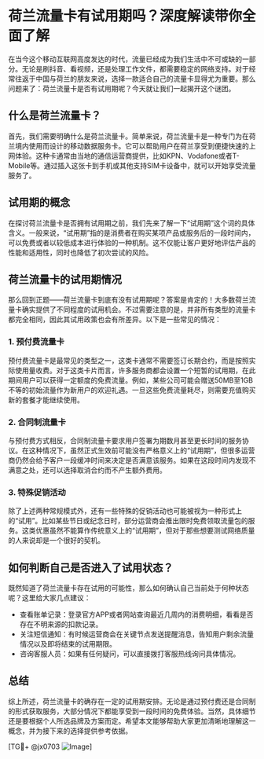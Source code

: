 # 荷兰流量卡有试用期吗？深度解读带你全面了解

在当今这个移动互联网高度发达的时代，流量已经成为我们生活中不可或缺的一部分。无论是刷抖音、看视频，还是处理工作文件，都需要稳定的网络支持。对于经常往返于中国与荷兰的朋友来说，选择一款适合自己的流量卡显得尤为重要。那么问题来了：荷兰流量卡是否有试用期呢？今天就让我们一起揭开这个谜团。

## 什么是荷兰流量卡？

首先，我们需要明确什么是荷兰流量卡。简单来说，荷兰流量卡是一种专门为在荷兰境内使用而设计的移动数据服务卡。它可以帮助用户在荷兰享受到便捷快速的上网体验。这种卡通常由当地的通信运营商提供，比如KPN、Vodafone或者T-Mobile等。通过插入这张卡到手机或其他支持SIM卡设备中，就可以开始享受流量服务了。

## 试用期的概念

在探讨荷兰流量卡是否拥有试用期之前，我们先来了解一下“试用期”这个词的具体含义。一般来说，“试用期”指的是消费者在购买某项产品或服务后的一段时间内，可以免费或者以较低成本进行体验的一种机制。这不仅能让客户更好地评估产品的性能和适用性，同时也降低了初次尝试的风险。

## 荷兰流量卡的试用期情况

那么回到正题——荷兰流量卡到底有没有试用期呢？答案是肯定的！大多数荷兰流量卡确实提供了不同程度的试用机会。不过需要注意的是，并非所有类型的流量卡都完全相同，因此其试用政策也会有所差异。以下是一些常见的情况：

### 1. 预付费流量卡
预付费流量卡是最常见的类型之一，这类卡通常不需要签订长期合约，而是按照实际使用量收费。对于这类卡片而言，许多服务商都会设置一个短暂的试用期，在此期间用户可以获得一定额度的免费流量。例如，某些公司可能会赠送50MB至1GB不等的初始流量作为新用户的欢迎礼遇。一旦这些免费流量耗尽，则需要充值购买新的套餐才能继续使用。

### 2. 合同制流量卡
与预付费方式相反，合同制流量卡要求用户签署为期数月甚至更长时间的服务协议。在这种情况下，虽然正式生效前可能没有严格意义上的“试用期”，但很多运营商仍然会给予客户一段缓冲时间来决定是否满意该服务。如果在这段时间内发现不满意之处，还可以选择取消合约而不产生额外费用。

### 3. 特殊促销活动
除了上述两种常规模式外，还有一些特殊的促销活动也可能被视为一种形式上的“试用”。比如某些节日或纪念日时，部分运营商会推出限时免费领取流量包的服务。这类优惠虽然不能算作传统意义上的“试用期”，但对于那些想要测试网络质量的人来说却是一个很好的契机。

## 如何判断自己是否进入了试用状态？

既然知道了荷兰流量卡存在试用的可能性，那么如何确认自己当前处于何种状态呢？这里给大家几点建议：

- 查看账单记录：登录官方APP或者网站查询最近几周内的消费明细，看看是否存在不明来源的扣款记录。
- 关注短信通知：有时候运营商会在关键节点发送提醒消息，告知用户剩余流量情况以及即将结束的试用期限。
- 咨询客服人员：如果有任何疑问，可以直接拨打客服热线询问具体情况。

## 总结

综上所述，荷兰流量卡的确存在一定的试用期安排。无论是通过预付费还是合同制的形式获取服务，大部分情况下都能享受到一段时间的免费体验。当然，具体细节还是要根据个人所选品牌及方案而定。希望本文能够帮助大家更加清晰地理解这一概念，并为接下来的选择提供参考依据。

[TG💪+ @jx0703 ![Image](https://github.com/user-attachments/assets/dbca1d08-cadb-493c-b0ec-ad6f7a83f270)]